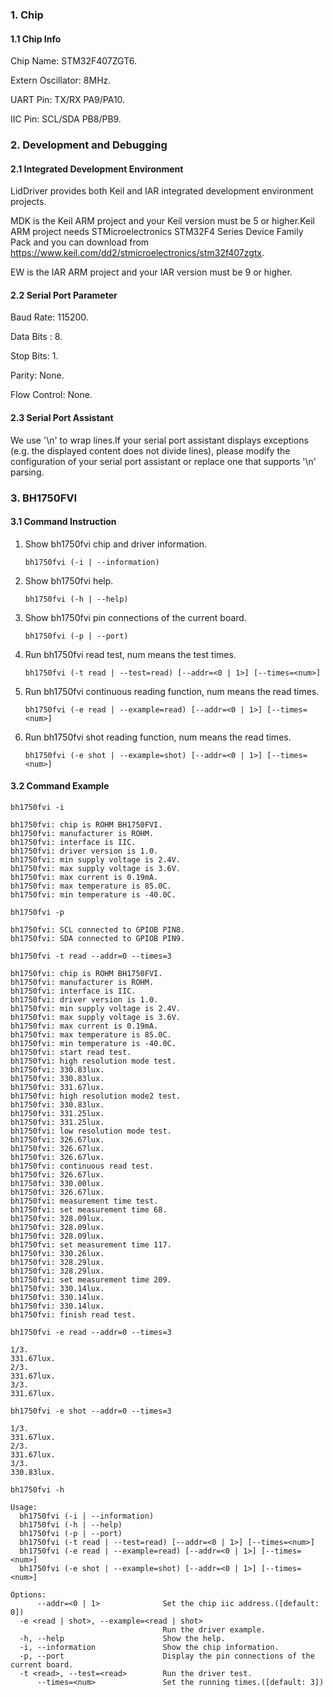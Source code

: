 ### 1. Chip

#### 1.1 Chip Info

Chip Name: STM32F407ZGT6.

Extern Oscillator: 8MHz.

UART Pin: TX/RX PA9/PA10.

IIC Pin: SCL/SDA PB8/PB9.

### 2. Development and Debugging

#### 2.1 Integrated Development Environment

LidDriver provides both Keil and IAR integrated development environment projects.

MDK is the Keil ARM project and your Keil version must be 5 or higher.Keil ARM project needs STMicroelectronics STM32F4 Series Device Family Pack and you can download from https://www.keil.com/dd2/stmicroelectronics/stm32f407zgtx.

EW is the IAR ARM project and your IAR version must be 9 or higher.

#### 2.2 Serial Port Parameter

Baud Rate: 115200.

Data Bits : 8.

Stop Bits: 1.

Parity: None.

Flow Control: None.

#### 2.3 Serial Port Assistant

We use '\n' to wrap lines.If your serial port assistant displays exceptions (e.g. the displayed content does not divide lines), please modify the configuration of your serial port assistant or replace one that supports '\n' parsing.

### 3. BH1750FVI

#### 3.1 Command Instruction

1. Show bh1750fvi chip and driver information.

   ```shell
   bh1750fvi (-i | --information)
   ```

2. Show bh1750fvi help.

   ```shell
   bh1750fvi (-h | --help)
   ```

3. Show bh1750fvi pin connections of the current board.

   ```shell
   bh1750fvi (-p | --port)
   ```

4. Run bh1750fvi read test, num means the test times.

   ```shell
   bh1750fvi (-t read | --test=read) [--addr=<0 | 1>] [--times=<num>]
   ```

5. Run bh1750fvi continuous reading function, num means the read times.

   ```shell
   bh1750fvi (-e read | --example=read) [--addr=<0 | 1>] [--times=<num>]
   ```

6. Run bh1750fvi shot reading function, num means the read times.

   ```shell
   bh1750fvi (-e shot | --example=shot) [--addr=<0 | 1>] [--times=<num>]
   ```

#### 3.2 Command Example

```shell
bh1750fvi -i

bh1750fvi: chip is ROHM BH1750FVI.
bh1750fvi: manufacturer is ROHM.
bh1750fvi: interface is IIC.
bh1750fvi: driver version is 1.0.
bh1750fvi: min supply voltage is 2.4V.
bh1750fvi: max supply voltage is 3.6V.
bh1750fvi: max current is 0.19mA.
bh1750fvi: max temperature is 85.0C.
bh1750fvi: min temperature is -40.0C.
```

```shell
bh1750fvi -p

bh1750fvi: SCL connected to GPIOB PIN8.
bh1750fvi: SDA connected to GPIOB PIN9.
```

```shell
bh1750fvi -t read --addr=0 --times=3

bh1750fvi: chip is ROHM BH1750FVI.
bh1750fvi: manufacturer is ROHM.
bh1750fvi: interface is IIC.
bh1750fvi: driver version is 1.0.
bh1750fvi: min supply voltage is 2.4V.
bh1750fvi: max supply voltage is 3.6V.
bh1750fvi: max current is 0.19mA.
bh1750fvi: max temperature is 85.0C.
bh1750fvi: min temperature is -40.0C.
bh1750fvi: start read test.
bh1750fvi: high resolution mode test.
bh1750fvi: 330.83lux.
bh1750fvi: 330.83lux.
bh1750fvi: 331.67lux.
bh1750fvi: high resolution mode2 test.
bh1750fvi: 330.83lux.
bh1750fvi: 331.25lux.
bh1750fvi: 331.25lux.
bh1750fvi: low resolution mode test.
bh1750fvi: 326.67lux.
bh1750fvi: 326.67lux.
bh1750fvi: 326.67lux.
bh1750fvi: continuous read test.
bh1750fvi: 326.67lux.
bh1750fvi: 330.00lux.
bh1750fvi: 326.67lux.
bh1750fvi: measurement time test.
bh1750fvi: set measurement time 68.
bh1750fvi: 328.09lux.
bh1750fvi: 328.09lux.
bh1750fvi: 328.09lux.
bh1750fvi: set measurement time 117.
bh1750fvi: 330.26lux.
bh1750fvi: 328.29lux.
bh1750fvi: 328.29lux.
bh1750fvi: set measurement time 209.
bh1750fvi: 330.14lux.
bh1750fvi: 330.14lux.
bh1750fvi: 330.14lux.
bh1750fvi: finish read test.
```

```shell
bh1750fvi -e read --addr=0 --times=3

1/3.
331.67lux.
2/3.
331.67lux.
3/3.
331.67lux.
```

```shell
bh1750fvi -e shot --addr=0 --times=3

1/3.
331.67lux.
2/3.
331.67lux.
3/3.
330.83lux.
```

```shell
bh1750fvi -h

Usage:
  bh1750fvi (-i | --information)
  bh1750fvi (-h | --help)
  bh1750fvi (-p | --port)
  bh1750fvi (-t read | --test=read) [--addr=<0 | 1>] [--times=<num>]
  bh1750fvi (-e read | --example=read) [--addr=<0 | 1>] [--times=<num>]
  bh1750fvi (-e shot | --example=shot) [--addr=<0 | 1>] [--times=<num>]

Options:
      --addr=<0 | 1>              Set the chip iic address.([default: 0])
  -e <read | shot>, --example=<read | shot>
                                  Run the driver example.
  -h, --help                      Show the help.
  -i, --information               Show the chip information.
  -p, --port                      Display the pin connections of the current board.
  -t <read>, --test=<read>        Run the driver test.
      --times=<num>               Set the running times.([default: 3])
```

